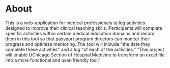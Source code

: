 # About

This is a web-application for medical professionals to log activities designed to improve their clinical teaching skills. Participants will complete specific activities within certain medical education domains and record them in this tool so that passport program directors can monitor their progress and optimize mentoring. The tool will include "the date they complete these activities" and a log "of each of the activities." "This project will enable UChicago Section of Hospital Medicine to transform an excel file into a more functional and user-friendly tool."
